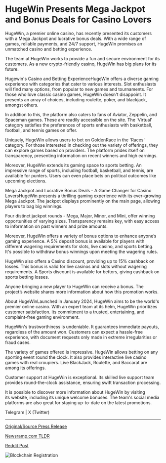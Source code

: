 # HugeWin Presents Mega Jackpot and Bonus Deals for Casino Lovers

HugeWin, a premier online casino, has recently presented its customers with a Mega Jackpot and lucrative bonus deals. With a wide range of games, reliable payments, and 24/7 support, HugeWin promises an unmatched casino and betting experience.

The team at HugeWin works to provide a fun and secure environment for its customers. As a new crypto-friendly casino, HugeWin has big plans for its future.

Hugewin's Casino and Betting ExperienceHugeWin offers a diverse gaming experience with categories that cater to various interests. Slot enthusiasts will find many options, from popular to new games and tournaments. For those who love classic casino games, HugeWin doesn't disappoint. It presents an array of choices, including roulette, poker, and blackjack, amongst others.

In addition to this, the platform also caters to fans of Aviator, Zeppelin, and Spaceman games. These are readily accessible on the site. The 'Virtual' category satisfies the preferences of sports enthusiasts with basketball, football, and tennis games on offer.

Uniquely, HugeWin allows users to bet on GoldenRace in the 'Races' category. For those interested in checking out the variety of offerings, they can explore games based on providers. The platform prides itself on transparency, presenting information on recent winners and high earnings.

Moreover, HugeWin extends its gaming space to sports betting. An impressive range of sports, including football, basketball, and tennis, are available for punters. Users can even place bets on political outcomes like upcoming elections.

Mega Jackpot and Lucrative Bonus Deals - A Game Changer for Casino LoversHugeWin presents a thrilling gaming experience with its ever-growing Mega Jackpot. The jackpot displays prominently on the main page, allowing players to bag big winnings.

Four distinct jackpot rounds - Mega, Major, Minor, and Mini, offer winning opportunities of varying sizes. Transparency remains key, with easy access to information on past winners and prize amounts.

Moreover, HugeWin offers a variety of bonus options to enhance anyone’s gaming experience. A 5% deposit bonus is available for players with different wagering requirements for slots, live casino, and sports betting. It's possible to withdraw bonus winnings upon meeting the wagering rules.

HugeWin also offers a Casino discount, providing up to 15% cashback on losses. This bonus is valid for live casinos and slots without wagering requirements. A Sports discount is available for bettors, giving cashback on sports betting losses.

Anyone bringing a new player to HugeWin can receive a bonus. The project’s website shares more information about how this promotion works.

About HugeWinLaunched in January 2024, HugeWin aims to be the world's premier online casino. With an expert team at its helm, HugeWin prioritizes customer satisfaction. Its commitment to a trusted, entertaining, and complaint-free gaming environment.

HugeWin's trustworthiness is undeniable. It guarantees immediate payouts, regardless of the amount won. Customers can expect a hassle-free experience, with document requests only made in extreme irregularities or fraud cases.

The variety of games offered is impressive. HugeWin allows betting on any sporting event round the clock. It also provides interactive live casino games with real croupiers. Live BlackJack, Roulette, and Baccarat are among its offerings.

Customer support at HugeWin is exceptional. Its skilled live support team provides round-the-clock assistance, ensuring swift transaction processing.

It is possible to discover more information about HugeWin by visiting its website, including its unique welcome bonuses. The team's social media platforms are also great for staying up-to-date on the latest promotions.

Telegram | X (Twitter) 

---

[Original/Source Press Release](https://blockchainwire.io/press-release/hugewin-presents-mega-jackpot-and-bonus-deals-for-casino-lovers)
                    

[Newsramp.com TLDR](None) 



[Reddit Post](https://www.reddit.com/r/newsramp/comments/1avxgog/hugewin_presents_mega_jackpot_and_lucrative_bonus/) 



![Blockchain Registration](https://cdn.newsramp.app/blockchainwire/qrcode/242/11/yogamDPv.webp)